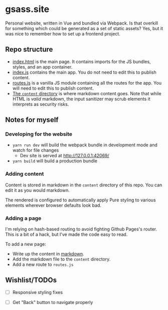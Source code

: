 # gsass.site
Personal website, written in Vue and bundled via Webpack. Is that overkill for something which could be generated as a set of static assets? Yes, but it was nice to remember how to set up a frontend project.

## Repo structure
- [index.html](./index.html) is the main page. It contains imports for the JS bundles, styles, and an app container.
- [index.js](./src/index.js) contains the main app. You do not need to edit this to publish content.
- [routes.js](./src/routes.js) is a vanilla JS module containing all the routes for the app. You will need to edit this to publish content.
- [The `content` directory](./content) is where markdown content goes. Note that while HTML is _valid_ markdown, the input sanitizer may scrub elements it interprets as security risks.

## Notes for myself

### Developing for the website
- `yarn run dev` will build the webpack bundle in development mode and watch for file changes
  - Dev site is served at http://127.0.0.1:42069/
- `yarn build` will build a production bundle

### Adding content
Content is stored in markdown in the `content` directory of this repo. You can edit it as you would markdown.

The rendered is configured to automatically apply Pure styling to various elements wherever browser defaults look bad.

### Adding a page
I'm relying on hash-based routing to avoid fighting Github Pages's router. This is a bit of a hack, but I've made the code easy to read.

To add a new page:
- Write up the content in [markdown](https://github.com/adam-p/markdown-here/wiki/Markdown-Cheatsheet).
- Add the markdown file to the `content` directory.
- Add a new route to `routes.js`

## Wishlist/TODOs
- [ ] Responsive styling fixes
- [ ] Get "Back" button to navigate properly


